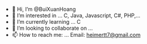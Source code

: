 - 👋 Hi, I’m @BuiXuanHoang
- 👀 I’m interested in ... C, Java, Javascript, C#, PHP,...
- 🌱 I’m currently learning ... C 
- 💞️ I’m looking to collaborate on ...
- 📫 How to reach me: ... Email: heimertt7@gmail.com